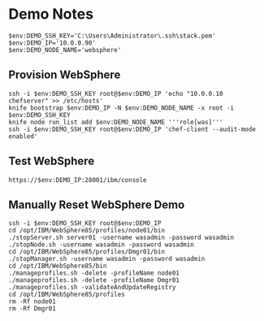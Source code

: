 # Demo Notes 

	$env:DEMO_SSH_KEY='C:\Users\Administrator\.ssh\stack.pem'
	$env:DEMO_IP='10.0.0.90'
	$env:DEMO_NODE_NAME='websphere'

## Provision WebSphere

	ssh -i $env:DEMO_SSH_KEY root@$env:DEMO_IP 'echo "10.0.0.10 chefserver" >> /etc/hosts'
	knife bootstrap $env:DEMO_IP -N $env:DEMO_NODE_NAME -x root -i $env:DEMO_SSH_KEY
	knife node run_list add $env:DEMO_NODE_NAME '''role[was]'''
	ssh -i $env:DEMO_SSH_KEY root@$env:DEMO_IP 'chef-client --audit-mode enabled'

## Test WebSphere

	https://$env:DEMO_IP:28001/ibm/console

## Manually Reset WebSphere Demo

	ssh -i $env:DEMO_SSH_KEY root@$env:DEMO_IP
	cd /opt/IBM/WebSphere85/profiles/node01/bin
	./stopServer.sh server01 -username wasadmin -password wasadmin
	./stopNode.sh -username wasadmin -password wasadmin
	cd /opt/IBM/WebSphere85/profiles/Dmgr01/bin
	./stopManager.sh -username wasadmin -password wasadmin
	cd /opt/IBM/WebSphere85/bin
	./manageprofiles.sh -delete -profileName node01
	./manageprofiles.sh -delete -profileName Dmgr01
	./manageprofiles.sh -validateAndUpdateRegistry
	cd /opt/IBM/WebSphere85/profiles
	rm -Rf node01
	rm -Rf Dmgr01
